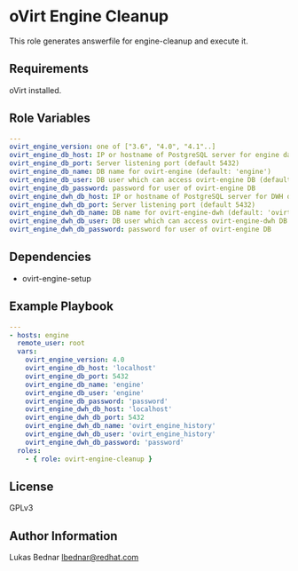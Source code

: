 oVirt Engine Cleanup
====================

This role generates answerfile for engine-cleanup and execute it.

Requirements
------------

oVirt installed.

Role Variables
--------------

```yaml
---
ovirt_engine_version: one of ["3.6", "4.0", "4.1"..]    
ovirt_engine_db_host: IP or hostname of PostgreSQL server for engine database (default: 'localhost')
ovirt_engine_db_port: Server listening port (default 5432)
ovirt_engine_db_name: DB name for ovirt-engine (default: 'engine')
ovirt_engine_db_user: DB user which can access ovirt-engine DB (default: 'engine')
ovirt_engine_db_password: password for user of ovirt-engine DB
ovirt_engine_dwh_db_host: IP or hostname of PostgreSQL server for DWH database (default: 'localhost')
ovirt_engine_dwh_db_port: Server listening port (default 5432)
ovirt_engine_dwh_db_name: DB name for ovirt-engine-dwh (default: 'ovirt_engine_history')
ovirt_engine_dwh_db_user: DB user which can access ovirt-engine-dwh DB (default: 'ovirt_engine_history')
ovirt_engine_dwh_db_password: password for user of ovirt-engine DB
```

Dependencies
------------

* ovirt-engine-setup

Example Playbook
----------------

```yaml
---
- hosts: engine
  remote_user: root
  vars:
    ovirt_engine_version: 4.0
    ovirt_engine_db_host: 'localhost'
    ovirt_engine_db_port: 5432
    ovirt_engine_db_name: 'engine'
    ovirt_engine_db_user: 'engine'
    ovirt_engine_db_password: 'password'
    ovirt_engine_dwh_db_host: 'localhost'
    ovirt_engine_dwh_db_port: 5432
    ovirt_engine_dwh_db_name: 'ovirt_engine_history'
    ovirt_engine_dwh_db_user: 'ovirt_engine_history'
    ovirt_engine_dwh_db_password: 'password'      
  roles:
    - { role: ovirt-engine-cleanup }
```

License
-------

GPLv3

Author Information
------------------

Lukas Bednar
lbednar@redhat.com
